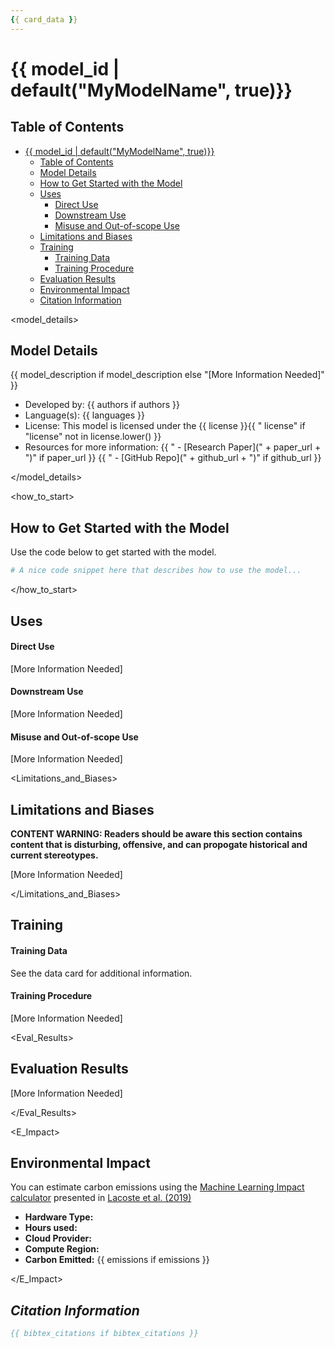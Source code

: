 ```yaml
---
{{ card_data }}
---
```


# {{ model_id | default("MyModelName", true)}}

## Table of Contents
- [{{ model_id | default("MyModelName", true)}}](#-model_id--defaultmymodelname-true)
  - [Table of Contents](#table-of-contents)
  - [Model Details](#model-details)
  - [How to Get Started with the Model](#how-to-get-started-with-the-model)
  - [Uses](#uses)
      - [Direct Use](#direct-use)
      - [Downstream Use](#downstream-use)
      - [Misuse and Out-of-scope Use](#misuse-and-out-of-scope-use)
  - [Limitations and Biases](#limitations-and-biases)
  - [Training](#training)
      - [Training Data](#training-data)
      - [Training Procedure](#training-procedure)
  - [Evaluation Results](#evaluation-results)
  - [Environmental Impact](#environmental-impact)
  - [Citation Information](#citation-information)

 
<model_details>
## Model Details

<!-- Give an overview of your model, the relevant research paper, who trained it, etc.  -->

{{ model_description if model_description else "[More Information Needed]" }}

- Developed by: {{ authors if authors }}
- Language(s): {{ languages }}
- License: This model is licensed under the {{ license }}{{ " license" if "license" not in license.lower() }}
- Resources for more information:
{{ "  - [Research Paper](" + paper_url + ")" if paper_url }}
{{ "  - [GitHub Repo](" + github_url + ")" if github_url }}

</model_details>

<how_to_start>
## How to Get Started with the Model 

Use the code below to get started with the model.

```python
# A nice code snippet here that describes how to use the model...
```
</how_to_start>

<uses>

## Uses

#### Direct Use

<!-- Describe what kind of tasks this model can be used for directly or problems it can solve. -->

[More Information Needed]

#### Downstream Use

<!-- Describe how this model could be leveraged by a downstream model (if applicable) -->

[More Information Needed]

#### Misuse and Out-of-scope Use

<!-- Describe ways in which this model ***should not*** be used. -->

[More Information Needed]
</uses>

<Limitations_and_Biases>

## Limitations and Biases

<!-- Describe limitations and biases of this model or models of it's type. -->

**CONTENT WARNING: Readers should be aware this section contains content that is disturbing, offensive, and can propogate historical and current stereotypes.**

[More Information Needed]

</Limitations_and_Biases>

<Training>

## Training

#### Training Data

<!-- Describe the dataset used to train this model. -->
<!-- Refer to data card if dataset is provided and exists on the hub -->

See the data card for additional information.

#### Training Procedure

<!-- Describe the preprocessing, hardware used, training hyperparameters, etc. -->

[More Information Needed]

</Training>

<Eval_Results>
## Evaluation Results

<!-- Describe evaluation results of this model across any datasets it was evaluated on. -->

[More Information Needed]

</Eval_Results>

<E_Impact>
## Environmental Impact

<!-- Provide information to document the environmental impact of this model -->

You can estimate carbon emissions using the [Machine Learning Impact calculator](https://mlco2.github.io/impact#compute) presented in [Lacoste et al. (2019)](https://arxiv.org/abs/1910.09700)

- **Hardware Type:** 
- **Hours used:** 
- **Cloud Provider:** 
- **Compute Region:** 
- **Carbon Emitted:** {{ emissions if emissions }}

</E_Impact>

<Cite>

## Citation Information

```bibtex
{{ bibtex_citations if bibtex_citations }}
```
</Cite>